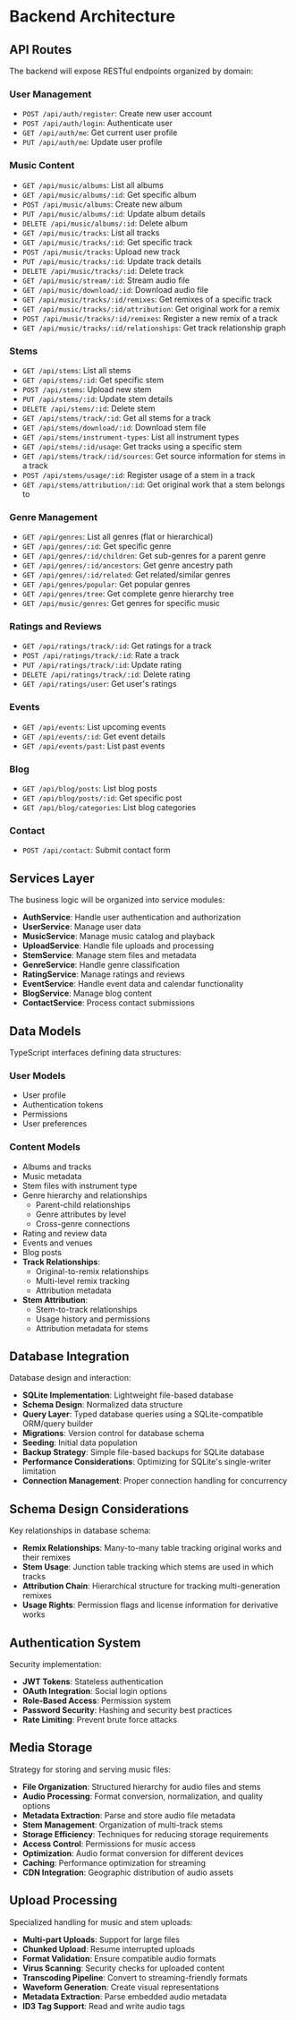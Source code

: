 # Backend Architecture

## API Routes
The backend will expose RESTful endpoints organized by domain:

### User Management
- `POST /api/auth/register`: Create new user account
- `POST /api/auth/login`: Authenticate user
- `GET /api/auth/me`: Get current user profile
- `PUT /api/auth/me`: Update user profile

### Music Content
- `GET /api/music/albums`: List all albums
- `GET /api/music/albums/:id`: Get specific album
- `POST /api/music/albums`: Create new album
- `PUT /api/music/albums/:id`: Update album details
- `DELETE /api/music/albums/:id`: Delete album
- `GET /api/music/tracks`: List all tracks
- `GET /api/music/tracks/:id`: Get specific track
- `POST /api/music/tracks`: Upload new track
- `PUT /api/music/tracks/:id`: Update track details
- `DELETE /api/music/tracks/:id`: Delete track
- `GET /api/music/stream/:id`: Stream audio file
- `GET /api/music/download/:id`: Download audio file
- `GET /api/music/tracks/:id/remixes`: Get remixes of a specific track
- `GET /api/music/tracks/:id/attribution`: Get original work for a remix
- `POST /api/music/tracks/:id/remixes`: Register a new remix of a track
- `GET /api/music/tracks/:id/relationships`: Get track relationship graph

### Stems
- `GET /api/stems`: List all stems
- `GET /api/stems/:id`: Get specific stem
- `POST /api/stems`: Upload new stem
- `PUT /api/stems/:id`: Update stem details
- `DELETE /api/stems/:id`: Delete stem
- `GET /api/stems/track/:id`: Get all stems for a track
- `GET /api/stems/download/:id`: Download stem file
- `GET /api/stems/instrument-types`: List all instrument types
- `GET /api/stems/:id/usage`: Get tracks using a specific stem
- `GET /api/stems/track/:id/sources`: Get source information for stems in a track
- `POST /api/stems/usage/:id`: Register usage of a stem in a track
- `GET /api/stems/attribution/:id`: Get original work that a stem belongs to

### Genre Management
- `GET /api/genres`: List all genres (flat or hierarchical)
- `GET /api/genres/:id`: Get specific genre
- `GET /api/genres/:id/children`: Get sub-genres for a parent genre
- `GET /api/genres/:id/ancestors`: Get genre ancestry path
- `GET /api/genres/:id/related`: Get related/similar genres
- `GET /api/genres/popular`: Get popular genres
- `GET /api/genres/tree`: Get complete genre hierarchy tree
- `GET /api/music/genres`: Get genres for specific music

### Ratings and Reviews
- `GET /api/ratings/track/:id`: Get ratings for a track
- `POST /api/ratings/track/:id`: Rate a track
- `PUT /api/ratings/track/:id`: Update rating
- `DELETE /api/ratings/track/:id`: Delete rating
- `GET /api/ratings/user`: Get user's ratings

### Events
- `GET /api/events`: List upcoming events
- `GET /api/events/:id`: Get event details
- `GET /api/events/past`: List past events

### Blog
- `GET /api/blog/posts`: List blog posts
- `GET /api/blog/posts/:id`: Get specific post
- `GET /api/blog/categories`: List blog categories

### Contact
- `POST /api/contact`: Submit contact form

## Services Layer
The business logic will be organized into service modules:

- **AuthService**: Handle user authentication and authorization
- **UserService**: Manage user data
- **MusicService**: Manage music catalog and playback
- **UploadService**: Handle file uploads and processing
- **StemService**: Manage stem files and metadata
- **GenreService**: Handle genre classification
- **RatingService**: Manage ratings and reviews
- **EventService**: Handle event data and calendar functionality
- **BlogService**: Manage blog content
- **ContactService**: Process contact submissions

## Data Models
TypeScript interfaces defining data structures:

### User Models
- User profile
- Authentication tokens
- Permissions
- User preferences

### Content Models
- Albums and tracks
- Music metadata
- Stem files with instrument type
- Genre hierarchy and relationships
  - Parent-child relationships
  - Genre attributes by level
  - Cross-genre connections
- Rating and review data
- Events and venues
- Blog posts
- **Track Relationships**:
  - Original-to-remix relationships
  - Multi-level remix tracking
  - Attribution metadata
- **Stem Attribution**:
  - Stem-to-track relationships
  - Usage history and permissions
  - Attribution metadata for stems

## Database Integration
Database design and interaction:

- **SQLite Implementation**: Lightweight file-based database
- **Schema Design**: Normalized data structure
- **Query Layer**: Typed database queries using a SQLite-compatible ORM/query builder
- **Migrations**: Version control for database schema
- **Seeding**: Initial data population
- **Backup Strategy**: Simple file-based backups for SQLite database
- **Performance Considerations**: Optimizing for SQLite's single-writer limitation
- **Connection Management**: Proper connection handling for concurrency

## Schema Design Considerations
Key relationships in database schema:

- **Remix Relationships**: Many-to-many table tracking original works and their remixes
- **Stem Usage**: Junction table tracking which stems are used in which tracks
- **Attribution Chain**: Hierarchical structure for tracking multi-generation remixes
- **Usage Rights**: Permission flags and license information for derivative works

## Authentication System
Security implementation:

- **JWT Tokens**: Stateless authentication
- **OAuth Integration**: Social login options
- **Role-Based Access**: Permission system
- **Password Security**: Hashing and security best practices
- **Rate Limiting**: Prevent brute force attacks

## Media Storage
Strategy for storing and serving music files:

- **File Organization**: Structured hierarchy for audio files and stems
- **Audio Processing**: Format conversion, normalization, and quality options
- **Metadata Extraction**: Parse and store audio file metadata
- **Stem Management**: Organization of multi-track stems
- **Storage Efficiency**: Techniques for reducing storage requirements
- **Access Control**: Permissions for music access
- **Optimization**: Audio format conversion for different devices
- **Caching**: Performance optimization for streaming
- **CDN Integration**: Geographic distribution of audio assets

## Upload Processing
Specialized handling for music and stem uploads:

- **Multi-part Uploads**: Support for large files
- **Chunked Upload**: Resume interrupted uploads
- **Format Validation**: Ensure compatible audio formats
- **Virus Scanning**: Security checks for uploaded content
- **Transcoding Pipeline**: Convert to streaming-friendly formats
- **Waveform Generation**: Create visual representations
- **Metadata Extraction**: Parse embedded audio metadata
- **ID3 Tag Support**: Read and write audio tags
